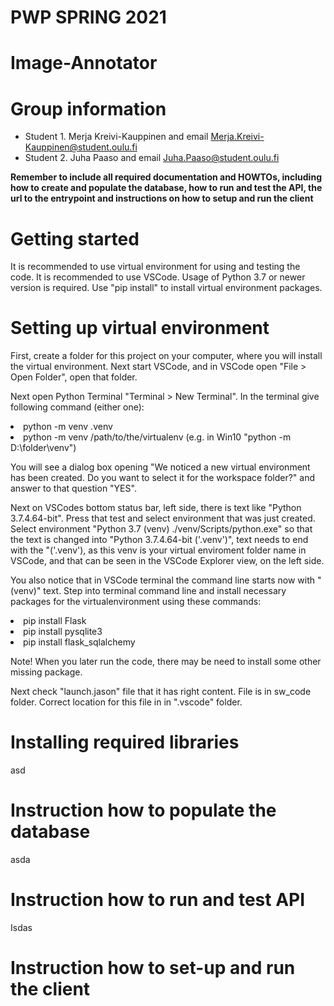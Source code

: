 # PWP SPRING 2021
# Image-Annotator
# Group information
* Student 1. Merja Kreivi-Kauppinen and email Merja.Kreivi-Kauppinen@student.oulu.fi
* Student 2. Juha Paaso             and email Juha.Paaso@student.oulu.fi

__Remember to include all required documentation and HOWTOs, including how to create and populate the database, how to run and test the API, the url to the entrypoint and instructions on how to setup and run the client__

# Getting started
It is recommended to use virtual environment for using and testing the code. It is recommended to use VSCode.  Usage of Python 3.7 or newer version is required. Use "pip install" to install virtual environment packages.

# Setting up virtual environment
First, create a folder for this project on your computer, where you will install the virtual environment. 
Next start VSCode, and in VSCode open "File > Open Folder", open that folder.

Next open Python Terminal "Terminal > New Terminal". In the terminal give following command (either one): 

<li>  python -m venv .venv </li>
<li>  python -m venv /path/to/the/virtualenv (e.g. in Win10 "python -m D:\folder\venv") </li>

You will see a dialog box opening "We noticed a new virtual environment has been created. Do you want to select it for the workspace folder?" and answer to that question "YES". 

Next on VSCodes bottom status bar, left side, there is text like "Python 3.7.4.64-bit". Press that test and select environment that was just created. Select environment "Python 3.7 (venv) ./venv/Scripts/python.exe" so that the text is changed into "Python 3.7.4.64-bit ('.venv')", text needs to end with the "('.venv'), as this venv is your virtual enviroment folder name in VSCode, and that can be seen in the VSCode Explorer view, on the left side. 

You also notice that in VSCode terminal the command line starts now with "(venv)" text. Step into terminal command line and install necessary packages for the virtualenvironment using these commands:

<li>  pip install Flask</li>
<li>  pip install pysqlite3</li>
<li>  pip install flask_sqlalchemy</li>


Note! When you later run the code, there may be need to install some other missing package. 

Next check "launch.jason" file that it has right content. File is in sw_code folder. Correct location for this file in in ".vscode" folder.

# Installing required libraries
asd

# Instruction how to populate the database
asda

# Instruction how to run and test API
Isdas

# Instruction how to set-up and run the client

